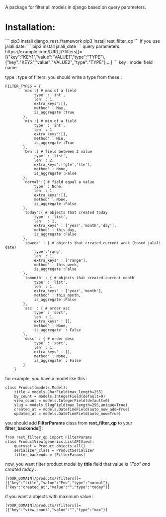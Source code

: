 A package for filter all models in django based on query parameters.


<h1>Installation:</h1>
```
pip3 install django_rest_framework
pip3 install rest_filter_qp
```
if you use jalali date:
```
pip3 install jalali_date
```
query parameters:
https://example.com/[URL]/?filters[]=[{"key":"KEY1","value":"VALUE1","type":"TYPE"},{"key":"KEY2","value":"VALUE2",,"type":"TYPE"},...]
```
key : model field name

type : type of filters, you should write a type from these :
```
FILTER_TYPES = {
		'max':{ # max of a field
			'type' : 'int',
			'len' : 1,
			'extra_keys':[],
			'method' : Max,
			'is_aggregate':True
		},
		'min':{ # min of a field
			'type' : 'int',
			'len' : 1,
			'extra_keys':[],
			'method' : Min,
			'is_aggregate':True
		},
		'bwn':{ # field between 2 value
			'type' : 'list',
			'len' : 2,
			'extra_keys':['gte','lte'],
			'method' : None,
			'is_aggregate':False
		},
		'normal':{ # field equal a value 
			'type' : None,
			'len' : 1,
			'extra_keys':[],
			'method' : None,
			'is_aggregate':False
		},
		'today':{ # objects that created today
			'type' : 'list',
			'len'  : 1,
			'extra_keys' : ['year','month','day'],
			'method' : this_day,
			'is_aggregate':False
		},
		'toweek' : { # objects that created current week (based jalali date)
			'type':'rang',
			'len' : 1,
			'extra_keys' : ['range'],
			'method' : this_week,
			'is_aggregate':False
		},
		'tomonth' : { # objects that created current month
			'type' : 'list',
			'len' : 1,
			'extra_keys' : ['year','month'],
			'method' : this_month,
			'is_aggregate':False
		},
		'asc' : { # order asc
			'type' : 'sort',
			'len' : 1,
			'extra_keys' : [],
			'method' : None,
			'is_aggregate' : False
		},
		'desc' : { # order desc
			'type' : 'sort',
			'len' : 1,
			'extra_keys' : [],
			'method' : None,
			'is_aggregate' : False
		}
	}
``` 


for example, you have a model like this :
```
class Product(models.Model):
    title = models.CharField(max_length=255)
    by_count = models.IntegerField(default=0)
    view_count = models.IntegerField(default=0)
    slug = models.SlugField(max_length=255,unique=True)
    created_at = models.DateTimeField(auto_now_add=True)
    updated_at = models.DateTimeField(auto_now=True)

```
you should add <b>FilterParams</b> class from <b>rest_filter_qp</b> to your <b>filter_backends[]</b>: 
```
from rest_filter_qp import FilterParams
class ProductView(generics.ListAPIView):
	queryset = Product.objects.all()
	serializer_class = ProductSerializer
	filter_backends = [FilterParams]
```

now, you want filter product model by <b>title</b> field that value is <i>"Foo" and created today :</i>:
```
[YOUR_DOMAIN]/products/?filters[]=[{"key":"title","value":"Foo","type":"normal"},{"key":"created_at","value":"","type":"today"}]
```
if you want a objects with maximum value :
```
[YOUR_DOMAIN]/products/?filters[]=[{"key":"view_count","value":"","type":"max"}]
```